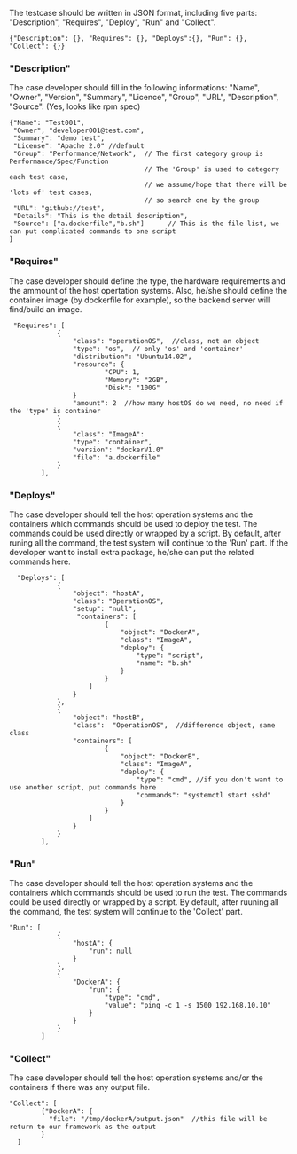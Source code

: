The testcase should be written in JSON format, including five parts:
  "Description", "Requires", "Deploy", "Run" and "Collect". 
```
{"Description": {}, "Requires": {}, "Deploys":{}, "Run": {}, "Collect": {}}
```

### "Description"
The case developer should fill in the following informations:
  "Name", "Owner", "Version", "Summary", "Licence", "Group", "URL", "Description", "Source". 
(Yes, looks like rpm spec)
```
{"Name": "Test001", 
 "Owner", "developer001@test.com", 
 "Summary": "demo test",
 "License": "Apache 2.0" //default
 "Group": "Performance/Network",  // The first category group is Performance/Spec/Function
                                  // The 'Group' is used to category each test case, 
                                  // we assume/hope that there will be 'lots of' test cases, 
                                  // so search one by the group
 "URL": "github://test",
 "Details": "This is the detail description",
 "Source": ["a.dockerfile","b.sh"]      // This is the file list, we can put complicated commands to one script
}
```

### "Requires"
The case developer should define the type, the hardware requirements and the ammount of the host opertation systems.
Also, he/she should define the container image (by dockerfile for example), so the backend server will find/build an image.
```
 "Requires": [
            {
                "class": "operationOS",  //class, not an object
                "type": "os",  // only 'os' and 'container'
                "distribution": "Ubuntu14.02",
                "resource": {
                        "CPU": 1,
                        "Memory": "2GB",
                        "Disk": "100G"
                }
                "amount": 2  //how many hostOS do we need, no need if the 'type' is container
            }
            {
                "class": "ImageA": 
                "type": "container",
                "version": "dockerV1.0"
                "file": "a.dockerfile"
            }
        ],
```

### "Deploys"
The case developer should tell the host operation systems and the containers 
which commands should be used to deploy the test.
The commands could be used directly or wrapped by a script. 
By default, after runing all the command, the test system will continue to the 'Run' part.
If the developer want to install extra package, he/she can put the related commands here. 
```
  "Deploys": [
            {
                "object": "hostA",
                "class": "OperationOS",
                "setup": "null",
                 "containers": [
                        {
                            "object": "DockerA",
                            "class": "ImageA",
                            "deploy": {
                                "type": "script",
                                "name": "b.sh"
                            }
                        }
                    ]
                }
            },
            {
                "object": "hostB",
                "class":  "OperationOS",  //difference object, same class
                "containers": [
                        {
                            "object": "DockerB",
                            "class": "ImageA",
                            "deploy": {
                                "type": "cmd", //if you don't want to use another script, put commands here
                                "commands": "systemctl start sshd" 
                            }
                        }
                    ]
                }
            }
        ],
```         

### "Run"
The case developer should tell the host operation systems and the containers
which commands should be used to run the test. The commands could be used 
directly or wrapped by a script. By default, after ruuning all the command, the test 
system will continue to the 'Collect' part.
```
"Run": [
            {
                "hostA": {
                    "run": null
                }
            },
            {
                "DockerA": {
                    "run": {
                        "type": "cmd",
                        "value": "ping -c 1 -s 1500 192.168.10.10"
                    }
                }
            }
        ]
```

### "Collect"
The case developer should tell the host operation systems and/or the containers 
if there was any output file.
```
"Collect": [
        {"DockerA": {
          "file": "/tmp/dockerA/output.json"  //this file will be return to our framework as the output
        }
  ]
```
